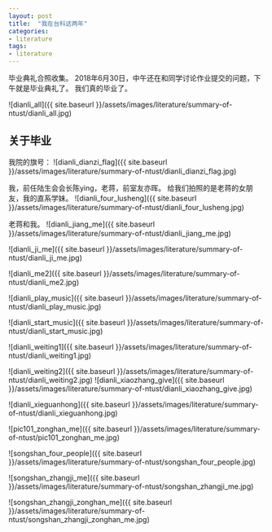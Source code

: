 ```yaml
---
layout: post
title:  "我在台科这两年"
categories:
- literature
tags:
- literature
---
```


毕业典礼合照收集。
2018年6月30日，中午还在和同学讨论作业提交的问题，下午就是毕业典礼了。
我们真的毕业了。
<!---more--->

![dianli_all]({{ site.baseurl }}/assets/images/literature/summary-of-ntust/dianli_all.jpg)

## 关于毕业
我院的旗号：
![dianli_dianzi_flag]({{ site.baseurl }}/assets/images/literature/summary-of-ntust/dianli_dianzi_flag.jpg)

我，前任陆生会会长陈ying，老蒋，前室友亦晖。
给我们拍照的是老蒋的女朋友，我的直系学妹。
![dianli_four_lusheng]({{ site.baseurl }}/assets/images/literature/summary-of-ntust/dianli_four_lusheng.jpg)

老蒋和我。
![dianli_jiang_me]({{ site.baseurl }}/assets/images/literature/summary-of-ntust/dianli_jiang_me.jpg)

![dianli_ji_me]({{ site.baseurl }}/assets/images/literature/summary-of-ntust/dianli_ji_me.jpg)


![dianli_me2]({{ site.baseurl }}/assets/images/literature/summary-of-ntust/dianli_me2.jpg)


![dianli_play_music]({{ site.baseurl }}/assets/images/literature/summary-of-ntust/dianli_play_music.jpg)

![dianli_start_music]({{ site.baseurl }}/assets/images/literature/summary-of-ntust/dianli_start_music.jpg)

![dianli_weiting1]({{ site.baseurl }}/assets/images/literature/summary-of-ntust/dianli_weiting1.jpg)

![dianli_weiting2]({{ site.baseurl }}/assets/images/literature/summary-of-ntust/dianli_weiting2.jpg)
![dianli_xiaozhang_give]({{ site.baseurl }}/assets/images/literature/summary-of-ntust/dianli_xiaozhang_give.jpg)

![dianli_xieguanhong]({{ site.baseurl }}/assets/images/literature/summary-of-ntust/dianli_xieguanhong.jpg)

![pic101_zonghan_me]({{ site.baseurl }}/assets/images/literature/summary-of-ntust/pic101_zonghan_me.jpg)

![songshan_four_people]({{ site.baseurl }}/assets/images/literature/summary-of-ntust/songshan_four_people.jpg)

![songshan_zhangji_me]({{ site.baseurl }}/assets/images/literature/summary-of-ntust/songshan_zhangji_me.jpg)

![songshan_zhangji_zonghan_me]({{ site.baseurl }}/assets/images/literature/summary-of-ntust/songshan_zhangji_zonghan_me.jpg)
